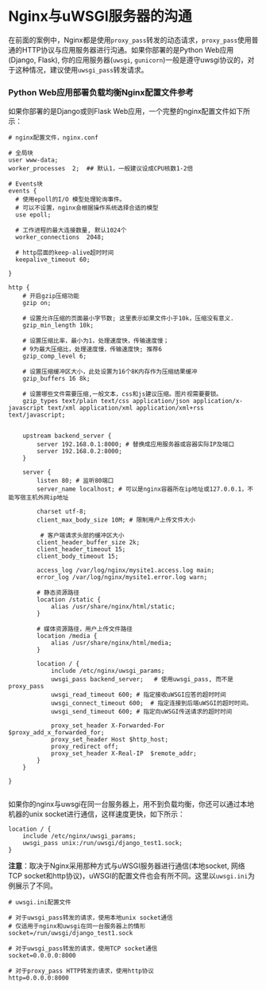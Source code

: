 # Nginx与uWSGI服务器的沟通

在前面的案例中，Nginx都是使用`proxy_pass`​转发的动态请求，`proxy_pass`​使用普通的HTTP协议与应用服务器进行沟通。如果你部署的是Python Web应用(Django, Flask), 你的应用服务器(`uwsgi`​, `gunicorn`​)一般是遵守uwsgi协议的，对于这种情况，建议使用`uwsgi_pass`​转发请求。

### Python Web应用部署负载均衡Nginx配置文件参考

如果你部署的是Django或则Flask Web应用，一个完整的nginx配置文件如下所示：

```nginx
# nginx配置文件，nginx.conf

# 全局块
user www-data;
worker_processes  2;  ## 默认1，一般建议设成CPU核数1-2倍

# Events块
events {
  # 使用epoll的I/O 模型处理轮询事件。
  # 可以不设置，nginx会根据操作系统选择合适的模型
  use epoll;
  
  # 工作进程的最大连接数量, 默认1024个
  worker_connections  2048;
  
  # http层面的keep-alive超时时间
  keepalive_timeout 60;
  
}

http {  
    # 开启gzip压缩功能
    gzip on;
  
    # 设置允许压缩的页面最小字节数; 这里表示如果文件小于10k，压缩没有意义.
    gzip_min_length 10k; 
  
    # 设置压缩比率，最小为1，处理速度快，传输速度慢；
    # 9为最大压缩比，处理速度慢，传输速度快; 推荐6
    gzip_comp_level 6; 
  
    # 设置压缩缓冲区大小，此处设置为16个8K内存作为压缩结果缓冲
    gzip_buffers 16 8k; 
  
    # 设置哪些文件需要压缩,一般文本，css和js建议压缩。图片视需要要锁。
    gzip_types text/plain text/css application/json application/x-javascript text/xml application/xml application/xml+rss text/javascript; 
  
  
    upstream backend_server {
        server 192.168.0.1:8000; # 替换成应用服务器或容器实际IP及端口
        server 192.168.0.2:8000;
    }

    server {
        listen 80; # 监听80端口
        server_name localhost; # 可以是nginx容器所在ip地址或127.0.0.1，不能写宿主机外网ip地址

        charset utf-8;
        client_max_body_size 10M; # 限制用户上传文件大小
    
         # 客户端请求头部的缓冲区大小
        client_header_buffer_size 2k;
        client_header_timeout 15;
        client_body_timeout 15;
  
        access_log /var/log/nginx/mysite1.access.log main;
        error_log /var/log/nginx/mysite1.error.log warn;
    
        # 静态资源路径
        location /static {
            alias /usr/share/nginx/html/static; 
        }
    
        # 媒体资源路径，用户上传文件路径
        location /media {
            alias /usr/share/nginx/html/media;
        }

        location / {   
            include /etc/nginx/uwsgi_params;
            uwsgi_pass backend_server;   # 使用uwsgi_pass, 而不是proxy_pass
            uwsgi_read_timeout 600; # 指定接收uWSGI应答的超时时间
            uwsgi_connect_timeout 600;  # 指定连接到后端uWSGI的超时时间。
            uwsgi_send_timeout 600; # 指定向uWSGI传送请求的超时时间

            proxy_set_header X-Forwarded-For $proxy_add_x_forwarded_for;
            proxy_set_header Host $http_host;
            proxy_redirect off;
            proxy_set_header X-Real-IP  $remote_addr;
        }
    }
  
} 


```

如果你的nginx与uwsgi在同一台服务器上，用不到负载均衡，你还可以通过本地机器的unix socket进行通信，这样速度更快，如下所示：

```highlight
location / {   
    include /etc/nginx/uwsgi_params;
    uwsgi_pass unix:/run/uwsgi/django_test1.sock;
}
```

**注意**：取决于Nginx采用那种方式与uWSGI服务器进行通信(本地socket, 网络TCP socket和http协议)，uWSGI的配置文件也会有所不同。这里以`uwsgi.ini`​为例展示了不同。

```highlight
# uwsgi.ini配置文件

# 对于uwsgi_pass转发的请求，使用本地unix socket通信
# 仅适用于nginx和uwsgi在同一台服务器上的情形
socket=/run/uwsgi/django_test1.sock

# 对于uwsgi_pass转发的请求，使用TCP socket通信
socket=0.0.0.0:8000

# 对于proxy_pass HTTP转发的请求，使用http协议
http=0.0.0.0:8000
```

‍
